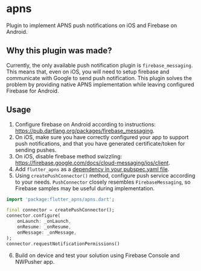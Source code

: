 # apns

Plugin to implement APNS push notifications on iOS and Firebase on Android. 

## Why this plugin was made?

Currently, the only available push notification plugin is `firebase_messaging`. This means that, even on iOS, you will need to setup firebase and communicate with Google to send push notification. This plugin solves the problem by providing native APNS implementation while leaving configured Firebase for Android.

## Usage
1. Configure firebase on Android according to instructions: https://pub.dartlang.org/packages/firebase_messaging.
2. On iOS, make sure you have correctly configured your app to support push notifications, and that you have generated certificate/token for sending pushes.
3. On iOS, disable firebase method swizzling: https://firebase.google.com/docs/cloud-messaging/ios/client.
4. Add `flutter_apns` as a [dependency in your pubspec.yaml file](https://flutter.io/platform-plugins/).
5. Using `createPushConnector()` method, configure push service according to your needs. `PushConnector` closely resembles `FirebaseMessaging`, so Firebase samples may be useful during implementation.
```dart
import 'package:flutter_apns/apns.dart';

final connector = createPushConnector();
connector.configure(
    onLaunch: _onLaunch,
    onResume: _onResume,
    onMessage: _onMessage,
);
connector.requestNotificationPermissions()
```
6. Build on device and test your solution using Firebase Console and NWPusher app.
